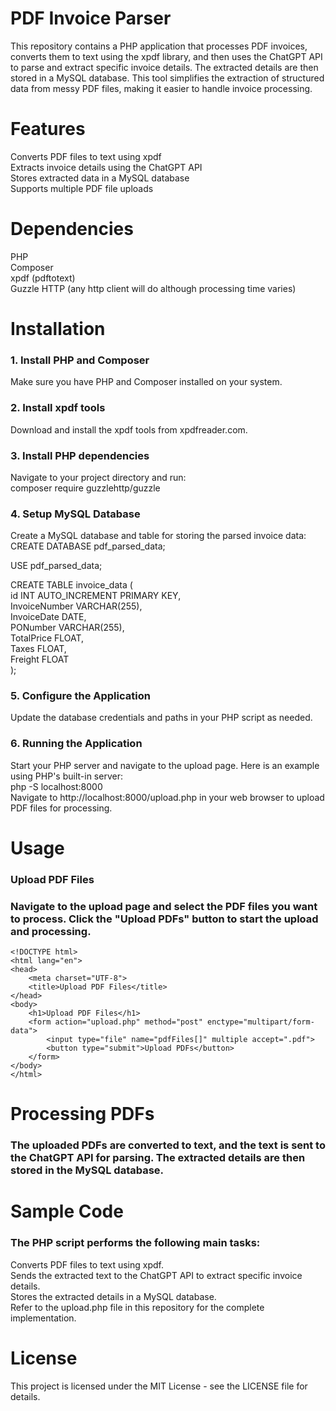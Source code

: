 # PDF Invoice Parser
This repository contains a PHP application that processes PDF invoices, converts them to text using the xpdf library, and then uses the ChatGPT API to parse and extract specific invoice details. The extracted details are then stored in a MySQL database. This tool simplifies the extraction of structured data from messy PDF files, making it easier to handle invoice processing.

# Features
Converts PDF files to text using xpdf <br>
Extracts invoice details using the ChatGPT API <br>
Stores extracted data in a MySQL database<br>
Supports multiple PDF file uploads<br>

# Dependencies
PHP<br>
Composer<br>
xpdf (pdftotext)<br>
Guzzle HTTP (any http client will do although processing time varies)<br>

# Installation
### 1. Install PHP and Composer
Make sure you have PHP and Composer installed on your system.

### 2. Install xpdf tools
Download and install the xpdf tools from xpdfreader.com.

### 3. Install PHP dependencies
Navigate to your project directory and run:<br>
composer require guzzlehttp/guzzle

### 4. Setup MySQL Database
Create a MySQL database and table for storing the parsed invoice data:<br>
CREATE DATABASE pdf_parsed_data;

USE pdf_parsed_data;

CREATE TABLE invoice_data (<br>
    id INT AUTO_INCREMENT PRIMARY KEY,<br>
    InvoiceNumber VARCHAR(255),<br>
    InvoiceDate DATE,<br>
    PONumber VARCHAR(255),<br>
    TotalPrice FLOAT,<br>
    Taxes FLOAT,<br>
    Freight FLOAT<br>
);<br>

### 5. Configure the Application
Update the database credentials and paths in your PHP script as needed.

### 6. Running the Application
Start your PHP server and navigate to the upload page. Here is an example using PHP's built-in server:<br>
php -S localhost:8000<br>
Navigate to http://localhost:8000/upload.php in your web browser to upload PDF files for processing.

# Usage
### Upload PDF Files
### Navigate to the upload page and select the PDF files you want to process. Click the "Upload PDFs" button to start the upload and processing.
```
<!DOCTYPE html>
<html lang="en">
<head>
    <meta charset="UTF-8">
    <title>Upload PDF Files</title>
</head>
<body>
    <h1>Upload PDF Files</h1>
    <form action="upload.php" method="post" enctype="multipart/form-data">
        <input type="file" name="pdfFiles[]" multiple accept=".pdf">
        <button type="submit">Upload PDFs</button>
    </form>
</body>
</html>
```
# Processing PDFs
### The uploaded PDFs are converted to text, and the text is sent to the ChatGPT API for parsing. The extracted details are then stored in the MySQL database.

# Sample Code
### The PHP script performs the following main tasks:

Converts PDF files to text using xpdf.<br>
Sends the extracted text to the ChatGPT API to extract specific invoice details.<br>
Stores the extracted details in a MySQL database.<br>
Refer to the upload.php file in this repository for the complete implementation.<br>

# License
This project is licensed under the MIT License - see the LICENSE file for details.
